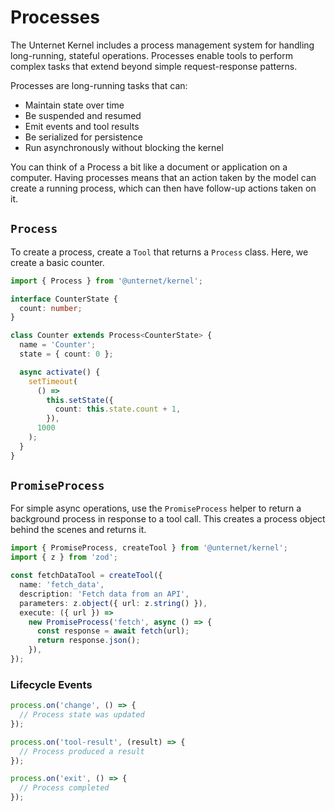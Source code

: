 # Processes

The Unternet Kernel includes a process management system for handling long-running, stateful operations. Processes enable tools to perform complex tasks that extend beyond simple request-response patterns.

Processes are long-running tasks that can:

- Maintain state over time
- Be suspended and resumed
- Emit events and tool results
- Be serialized for persistence
- Run asynchronously without blocking the kernel

You can think of a Process a bit like a document or application on a computer. Having processes means that an action taken by the model can create a running process, which can then have follow-up actions taken on it.

## `Process`

To create a process, create a `Tool` that returns a `Process` class. Here, we create a basic counter.

```typescript
import { Process } from '@unternet/kernel';

interface CounterState {
  count: number;
}

class Counter extends Process<CounterState> {
  name = 'Counter';
  state = { count: 0 };

  async activate() {
    setTimeout(
      () =>
        this.setState({
          count: this.state.count + 1,
        }),
      1000
    );
  }
}
```

## `PromiseProcess`

For simple async operations, use the `PromiseProcess` helper to return a background process in response to a tool call. This creates a process object behind the scenes and returns it.

```typescript
import { PromiseProcess, createTool } from '@unternet/kernel';
import { z } from 'zod';

const fetchDataTool = createTool({
  name: 'fetch_data',
  description: 'Fetch data from an API',
  parameters: z.object({ url: z.string() }),
  execute: ({ url }) =>
    new PromiseProcess('fetch', async () => {
      const response = await fetch(url);
      return response.json();
    }),
});
```

### Lifecycle Events

```typescript
process.on('change', () => {
  // Process state was updated
});

process.on('tool-result', (result) => {
  // Process produced a result
});

process.on('exit', () => {
  // Process completed
});
```
